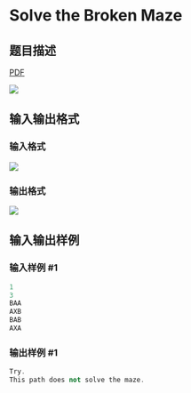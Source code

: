 # Solve the Broken Maze

## 题目描述

[problemUrl]: https://uva.onlinejudge.org/index.php?option=com_onlinejudge&Itemid=8&category=27&page=show_problem&problem=2526

[PDF](https://uva.onlinejudge.org/external/115/p11531.pdf)

![](https://cdn.luogu.com.cn/upload/vjudge_pic/UVA11531/145dfa662ff0e47d0a19e3c40bfcfc6e800e0601.png)

## 输入输出格式

### 输入格式

![](https://cdn.luogu.com.cn/upload/vjudge_pic/UVA11531/826ed91eee2ed8a4989d81a291d4e07272490ffa.png)

### 输出格式

![](https://cdn.luogu.com.cn/upload/vjudge_pic/UVA11531/85ad6a072cbf5701be5eb721f1ea664215ff5281.png)

## 输入输出样例

### 输入样例 #1

```cpp
1
3
BAA
AXB
BAB
AXA
```


### 输出样例 #1

```cpp
Try.
This path does not solve the maze.
```



